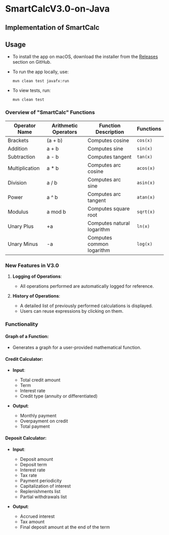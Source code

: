 # SmartCalcV3.0-on-Java

## Implementation of SmartCalc

## Usage

- To install the app on macOS, download the installer from the [Releases](https://github.com/HeisYenberg/SmartCalcV3.0-on-Java/releases/tag/3.0)
  section on GitHub.

- To run the app locally, use:
  ```shell
  mvn clean test javafx:run
  ```  
- To view tests, run:
  ```shell
  mvn clean test
  ```  

### Overview of "SmartCalc" Functions

| **Operator Name** | **Arithmetic Operators** | **Function Description**   | **Functions** |  
|-------------------|--------------------------|----------------------------|---------------|  
| Brackets          | (a + b)                  | Computes cosine            | `cos(x)`      |  
| Addition          | a + b                    | Computes sine              | `sin(x)`      |  
| Subtraction       | a - b                    | Computes tangent           | `tan(x)`      |  
| Multiplication    | a * b                    | Computes arc cosine        | `acos(x)`     |  
| Division          | a / b                    | Computes arc sine          | `asin(x)`     |  
| Power             | a ^ b                    | Computes arc tangent       | `atan(x)`     |  
| Modulus           | a mod b                  | Computes square root       | `sqrt(x)`     |  
| Unary Plus        | +a                       | Computes natural logarithm | `ln(x)`       |  
| Unary Minus       | -a                       | Computes common logarithm  | `log(x)`      |  

### New Features in V3.0

1. **Logging of Operations**:
    - All operations performed are automatically logged for reference.

2. **History of Operations**:
    - A detailed list of previously performed calculations is displayed.
    - Users can reuse expressions by clicking on them.

### Functionality

#### Graph of a Function:

- Generates a graph for a user-provided mathematical function.

#### Credit Calculator:

- **Input**:
    - Total credit amount
    - Term
    - Interest rate
    - Credit type (annuity or differentiated)

- **Output**:
    - Monthly payment
    - Overpayment on credit
    - Total payment

#### Deposit Calculator:

- **Input**:
    - Deposit amount
    - Deposit term
    - Interest rate
    - Tax rate
    - Payment periodicity
    - Capitalization of interest
    - Replenishments list
    - Partial withdrawals list

- **Output**:
    - Accrued interest
    - Tax amount
    - Final deposit amount at the end of the term  
